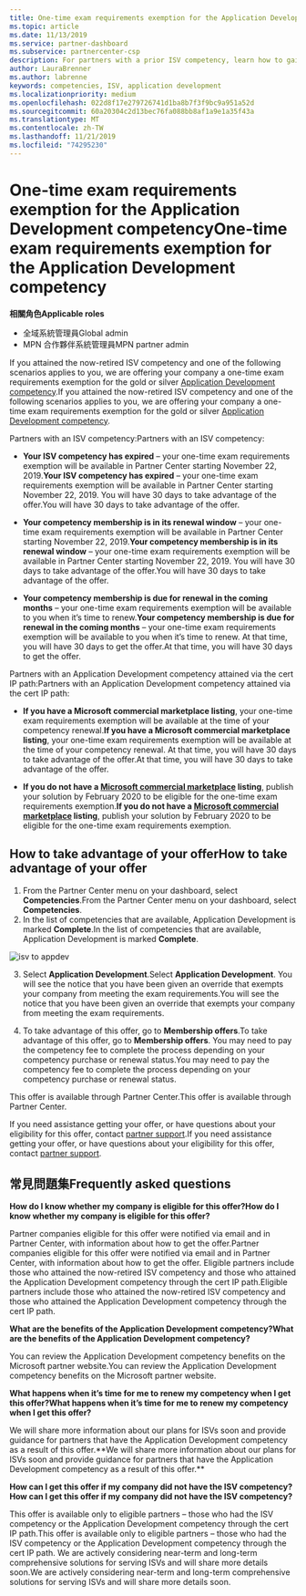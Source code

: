 ```yaml
---
title: One-time exam requirements exemption for the Application Development competency | Partner Center
ms.topic: article
ms.date: 11/13/2019
ms.service: partner-dashboard
ms.subservice: partnercenter-csp
description: For partners with a prior ISV competency, learn how to gain a one-time exam requirements exemption for the Application Development competency
author: LauraBrenner
ms.author: labrenne
keywords: competencies, ISV, application development
ms.localizationpriority: medium
ms.openlocfilehash: 022d8f17e279726741d1ba8b7f3f9bc9a951a52d
ms.sourcegitcommit: 60a20304c2d13bec76fa088bb8af1a9e1a35f43a
ms.translationtype: MT
ms.contentlocale: zh-TW
ms.lasthandoff: 11/21/2019
ms.locfileid: "74295230"
---
```

# <a name="one-time-exam-requirements-exemption-for-the-application-development-competency"></a><span data-ttu-id="d1cec-104">One-time exam requirements exemption for the Application Development competency</span><span class="sxs-lookup"><span data-stu-id="d1cec-104">One-time exam requirements exemption for the Application Development competency</span></span>

<span data-ttu-id="d1cec-105">**相關角色**</span><span class="sxs-lookup"><span data-stu-id="d1cec-105">**Applicable roles**</span></span>

- <span data-ttu-id="d1cec-106">全域系統管理員</span><span class="sxs-lookup"><span data-stu-id="d1cec-106">Global admin</span></span>
- <span data-ttu-id="d1cec-107">MPN 合作夥伴系統管理員</span><span class="sxs-lookup"><span data-stu-id="d1cec-107">MPN partner admin</span></span>

<span data-ttu-id="d1cec-108">If you attained the now-retired ISV competency and one of the following scenarios applies to you, we are offering your company a one-time exam requirements exemption for the gold or silver [Application Development competency](https://partner.microsoft.com/membership/application-development-competency).</span><span class="sxs-lookup"><span data-stu-id="d1cec-108">If you attained the now-retired ISV competency and one of the following scenarios applies to you, we are offering your company a one-time exam requirements exemption for the gold or silver [Application Development competency](https://partner.microsoft.com/membership/application-development-competency).</span></span> 

<span data-ttu-id="d1cec-109">Partners with an ISV competency:</span><span class="sxs-lookup"><span data-stu-id="d1cec-109">Partners with an ISV competency:</span></span>

- <span data-ttu-id="d1cec-110">**Your ISV competency has expired** – your one-time exam requirements exemption will be available in Partner Center starting November 22, 2019.</span><span class="sxs-lookup"><span data-stu-id="d1cec-110">**Your ISV competency has expired** – your one-time exam requirements exemption will be available in Partner Center starting November 22, 2019.</span></span> <span data-ttu-id="d1cec-111">You will have 30 days to take advantage of the offer.</span><span class="sxs-lookup"><span data-stu-id="d1cec-111">You will have 30 days to take advantage of the offer.</span></span> 

- <span data-ttu-id="d1cec-112">**Your competency membership is in its renewal window** – your one-time exam requirements exemption will be available in Partner Center starting November 22, 2019.</span><span class="sxs-lookup"><span data-stu-id="d1cec-112">**Your competency membership is in its renewal window** – your one-time exam requirements exemption will be available in Partner Center starting November 22, 2019.</span></span> <span data-ttu-id="d1cec-113">You will have 30 days to take advantage of the offer.</span><span class="sxs-lookup"><span data-stu-id="d1cec-113">You will have 30 days to take advantage of the offer.</span></span> 

- <span data-ttu-id="d1cec-114">**Your competency membership is due for renewal in the coming months** – your one-time exam requirements exemption will be available to you when it’s time to renew.</span><span class="sxs-lookup"><span data-stu-id="d1cec-114">**Your competency membership is due for renewal in the coming months** – your one-time exam requirements exemption will be available to you when it’s time to renew.</span></span> <span data-ttu-id="d1cec-115">At that time, you will have 30 days to get the offer.</span><span class="sxs-lookup"><span data-stu-id="d1cec-115">At that time, you will have 30 days to get the offer.</span></span>

<span data-ttu-id="d1cec-116">Partners with an Application Development competency attained via the cert IP path:</span><span class="sxs-lookup"><span data-stu-id="d1cec-116">Partners with an Application Development competency attained via the cert IP path:</span></span>

- <span data-ttu-id="d1cec-117">**If you have a Microsoft commercial marketplace listing**, your one-time exam requirements exemption will be available at the time of your competency renewal.</span><span class="sxs-lookup"><span data-stu-id="d1cec-117">**If you have a Microsoft commercial marketplace listing**, your one-time exam requirements exemption will be available at the time of your competency renewal.</span></span> <span data-ttu-id="d1cec-118">At that time, you will have 30 days to take advantage of the offer.</span><span class="sxs-lookup"><span data-stu-id="d1cec-118">At that time, you will have 30 days to take advantage of the offer.</span></span>

- <span data-ttu-id="d1cec-119">**If you do not have a [Microsoft commercial marketplace](https://azure.microsoft.com/overview/commercial-marketplace/) listing**, publish your solution by February 2020 to be eligible for the one-time exam requirements exemption.</span><span class="sxs-lookup"><span data-stu-id="d1cec-119">**If you do not have a [Microsoft commercial marketplace](https://azure.microsoft.com/overview/commercial-marketplace/) listing**, publish your solution by February 2020 to be eligible for the one-time exam requirements exemption.</span></span>

## <a name="how-to-take-advantage-of-your-offer"></a><span data-ttu-id="d1cec-120">How to take advantage of your offer</span><span class="sxs-lookup"><span data-stu-id="d1cec-120">How to take advantage of your offer</span></span>

1. <span data-ttu-id="d1cec-121">From the Partner Center menu on your dashboard, select **Competencies**.</span><span class="sxs-lookup"><span data-stu-id="d1cec-121">From the Partner Center menu on your dashboard, select **Competencies**.</span></span>
2. <span data-ttu-id="d1cec-122">In the list of competencies that are available, Application Development is marked **Complete**.</span><span class="sxs-lookup"><span data-stu-id="d1cec-122">In the list of competencies that are available, Application Development is marked **Complete**.</span></span>

![isv to appdev](images/appdev.png)

3. <span data-ttu-id="d1cec-124">Select **Application Development**.</span><span class="sxs-lookup"><span data-stu-id="d1cec-124">Select **Application Development**.</span></span> <span data-ttu-id="d1cec-125">You will see the notice that you have been given an override that exempts your company from meeting the exam requirements.</span><span class="sxs-lookup"><span data-stu-id="d1cec-125">You will see the notice that you have been given an override that exempts your company from meeting the exam requirements.</span></span> 

4. <span data-ttu-id="d1cec-126">To take advantage of this offer, go to **Membership offers**.</span><span class="sxs-lookup"><span data-stu-id="d1cec-126">To take advantage of this offer, go to **Membership offers**.</span></span> <span data-ttu-id="d1cec-127">You may need to pay the competency fee to complete the process depending on your competency purchase or renewal status.</span><span class="sxs-lookup"><span data-stu-id="d1cec-127">You may need to pay the competency fee to complete the process depending on your competency purchase or renewal status.</span></span> 

<span data-ttu-id="d1cec-128">This offer is available through Partner Center.</span><span class="sxs-lookup"><span data-stu-id="d1cec-128">This offer is available through Partner Center.</span></span>

<span data-ttu-id="d1cec-129">If you need assistance getting your offer, or have questions about your eligibility for this offer, contact [partner support](https://partner.microsoft.com/Support).</span><span class="sxs-lookup"><span data-stu-id="d1cec-129">If you need assistance getting your offer, or have questions about your eligibility for this offer, contact [partner support](https://partner.microsoft.com/Support).</span></span> 

## <a name="frequently-asked-questions"></a><span data-ttu-id="d1cec-130">常見問題集</span><span class="sxs-lookup"><span data-stu-id="d1cec-130">Frequently asked questions</span></span>

<span data-ttu-id="d1cec-131">**How do I know whether my company is eligible for this offer?**</span><span class="sxs-lookup"><span data-stu-id="d1cec-131">**How do I know whether my company is eligible for this offer?**</span></span>

<span data-ttu-id="d1cec-132">Partner companies eligible for this offer were notified via email and in Partner Center, with information about how to get the offer.</span><span class="sxs-lookup"><span data-stu-id="d1cec-132">Partner companies eligible for this offer were notified via email and in Partner Center, with information about how to get the offer.</span></span> <span data-ttu-id="d1cec-133">Eligible partners include those who attained the now-retired ISV competency and those who attained the Application Development competency through the cert IP path.</span><span class="sxs-lookup"><span data-stu-id="d1cec-133">Eligible partners include those who attained the now-retired ISV competency and those who attained the Application Development competency through the cert IP path.</span></span> 

<span data-ttu-id="d1cec-134">**What are the benefits of the Application Development competency?**</span><span class="sxs-lookup"><span data-stu-id="d1cec-134">**What are the benefits of the Application Development competency?**</span></span>

<span data-ttu-id="d1cec-135">You can review the Application Development competency benefits on the Microsoft partner website.</span><span class="sxs-lookup"><span data-stu-id="d1cec-135">You can review the Application Development competency benefits on the Microsoft partner website.</span></span> 

<span data-ttu-id="d1cec-136">**What happens when it’s time for me to renew my competency when I get this offer?**</span><span class="sxs-lookup"><span data-stu-id="d1cec-136">**What happens when it’s time for me to renew my competency when I get this offer?**</span></span> 

<span data-ttu-id="d1cec-137">We will share more information about our plans for ISVs soon and provide guidance for partners that have the Application Development competency as a result of this offer.\*\*</span><span class="sxs-lookup"><span data-stu-id="d1cec-137">We will share more information about our plans for ISVs soon and provide guidance for partners that have the Application Development competency as a result of this offer.\*\*</span></span>  

<span data-ttu-id="d1cec-138">**How can I get this offer if my company did not have the ISV competency?**</span><span class="sxs-lookup"><span data-stu-id="d1cec-138">**How can I get this offer if my company did not have the ISV competency?**</span></span>

<span data-ttu-id="d1cec-139">This offer is available only to eligible partners – those who had the ISV competency or the Application Development competency through the cert IP path.</span><span class="sxs-lookup"><span data-stu-id="d1cec-139">This offer is available only to eligible partners – those who had the ISV competency or the Application Development competency through the cert IP path.</span></span> <span data-ttu-id="d1cec-140">We are actively considering near-term and long-term comprehensive solutions for serving ISVs and will share more details soon.</span><span class="sxs-lookup"><span data-stu-id="d1cec-140">We are actively considering near-term and long-term comprehensive solutions for serving ISVs and will share more details soon.</span></span> 


